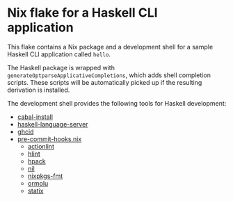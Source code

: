 # Nix flake for a Haskell CLI application

This flake contains a Nix package and a development shell for a sample Haskell
CLI application called `hello`.

The Haskell package is wrapped with `generateOptparseApplicativeCompletions`,
which adds shell completion scripts. These scripts will be automatically picked
up if the resulting derivation is installed.

The development shell provides the following tools for Haskell development:

- [cabal-install](https://www.haskell.org/cabal/)
- [haskell-language-server](https://github.com/haskell/haskell-language-server)
- [ghcid](https://github.com/ndmitchell/ghcid)
- [pre-commit-hooks.nix](https://github.com/cachix/pre-commit-hooks.nix)
  - [actionlint](https://github.com/rhysd/actionlint)
  - [hlint](https://github.com/ndmitchell/hlint)
  - [hpack](https://github.com/sol/hpack)
  - [nil](https://github.com/oxalica/nil)
  - [nixpkgs-fmt](https://github.com/nix-community/nixpkgs-fmt)
  - [ormolu](https://github.com/tweag/ormolu)
  - [statix](https://github.com/nerdypeppercom/jez/statix)
